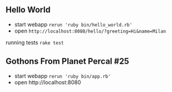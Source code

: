 ## Hello World

- start webapp `rerun 'ruby bin/hello_world.rb'`
- open `http://localhost:8080/hello/?greeting=Hi&name=Milan`

running tests `rake test`

## Gothons From Planet Percal #25

- start webapp `rerun 'ruby bin/app.rb'`
- open http://localhost:8080
